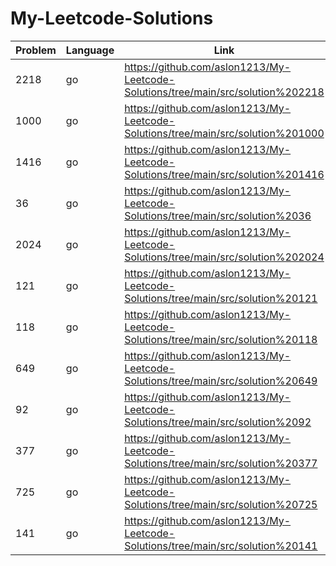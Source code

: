 # My-Leetcode-Solutions

| Problem | Language | Link                                                                             |
| ------- | -------- | -------------------------------------------------------------------------------- |
| 2218    | go       | https://github.com/aslon1213/My-Leetcode-Solutions/tree/main/src/solution%202218 |
| 1000    | go       | https://github.com/aslon1213/My-Leetcode-Solutions/tree/main/src/solution%201000 |
| 1416    | go       | https://github.com/aslon1213/My-Leetcode-Solutions/tree/main/src/solution%201416 |
| 36      | go       | https://github.com/aslon1213/My-Leetcode-Solutions/tree/main/src/solution%2036   |
| 2024    | go       | https://github.com/aslon1213/My-Leetcode-Solutions/tree/main/src/solution%202024 |
| 121     | go       | https://github.com/aslon1213/My-Leetcode-Solutions/tree/main/src/solution%20121  |
| 118     | go       | https://github.com/aslon1213/My-Leetcode-Solutions/tree/main/src/solution%20118  |
| 649     | go       | https://github.com/aslon1213/My-Leetcode-Solutions/tree/main/src/solution%20649  |
| 92      | go       | https://github.com/aslon1213/My-Leetcode-Solutions/tree/main/src/solution%2092   |
| 377 | go |https://github.com/aslon1213/My-Leetcode-Solutions/tree/main/src/solution%20377 |
| 725 | go |https://github.com/aslon1213/My-Leetcode-Solutions/tree/main/src/solution%20725 |
| 141 | go |https://github.com/aslon1213/My-Leetcode-Solutions/tree/main/src/solution%20141 |
